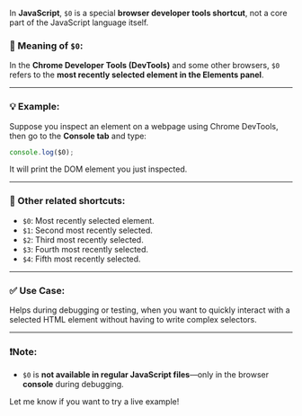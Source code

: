 In **JavaScript**, `$0` is a special **browser developer tools shortcut**, not a core part of the JavaScript language itself.

### 🔹 Meaning of `$0`:

In the **Chrome Developer Tools (DevTools)** and some other browsers, `$0` refers to the **most recently selected element in the Elements panel**.

---

### 💡 Example:

Suppose you inspect an element on a webpage using Chrome DevTools, then go to the **Console tab** and type:

```javascript
console.log($0);
```

It will print the DOM element you just inspected.

---

### 🔹 Other related shortcuts:

* `$0`: Most recently selected element.
* `$1`: Second most recently selected.
* `$2`: Third most recently selected.
* `$3`: Fourth most recently selected.
* `$4`: Fifth most recently selected.

---

### ✅ Use Case:

Helps during debugging or testing, when you want to quickly interact with a selected HTML element without having to write complex selectors.

---

### ❗Note:

* `$0` is **not available in regular JavaScript files**—only in the browser **console** during debugging.

Let me know if you want to try a live example!
